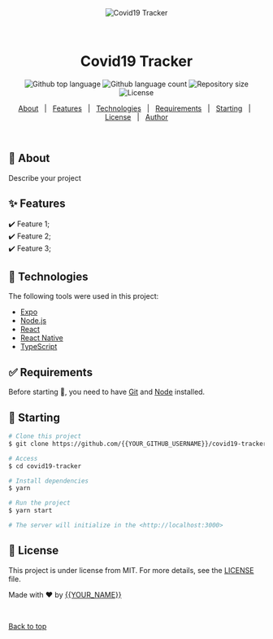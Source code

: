 <div align="center" id="top"> 
  <img src="./.github/app.gif" alt="Covid19 Tracker" />

  &#xa0;

  <!-- <a href="https://covid19tracker.netlify.app">Demo</a> -->
</div>

<h1 align="center">Covid19 Tracker</h1>

<p align="center">
  <img alt="Github top language" src="https://img.shields.io/github/languages/top/{{YOUR_GITHUB_USERNAME}}/covid19-tracker?color=56BEB8">

  <img alt="Github language count" src="https://img.shields.io/github/languages/count/{{YOUR_GITHUB_USERNAME}}/covid19-tracker?color=56BEB8">

  <img alt="Repository size" src="https://img.shields.io/github/repo-size/{{YOUR_GITHUB_USERNAME}}/covid19-tracker?color=56BEB8">

  <img alt="License" src="https://img.shields.io/github/license/{{YOUR_GITHUB_USERNAME}}/covid19-tracker?color=56BEB8">

  <!-- <img alt="Github issues" src="https://img.shields.io/github/issues/{{YOUR_GITHUB_USERNAME}}/covid19-tracker?color=56BEB8" /> -->

  <!-- <img alt="Github forks" src="https://img.shields.io/github/forks/{{YOUR_GITHUB_USERNAME}}/covid19-tracker?color=56BEB8" /> -->

  <!-- <img alt="Github stars" src="https://img.shields.io/github/stars/{{YOUR_GITHUB_USERNAME}}/covid19-tracker?color=56BEB8" /> -->
</p>

<!-- Status -->

<!-- <h4 align="center"> 
	🚧  Covid19 Tracker 🚀 Under construction...  🚧
</h4> 

<hr> -->

<p align="center">
  <a href="#dart-about">About</a> &#xa0; | &#xa0; 
  <a href="#sparkles-features">Features</a> &#xa0; | &#xa0;
  <a href="#rocket-technologies">Technologies</a> &#xa0; | &#xa0;
  <a href="#white_check_mark-requirements">Requirements</a> &#xa0; | &#xa0;
  <a href="#checkered_flag-starting">Starting</a> &#xa0; | &#xa0;
  <a href="#memo-license">License</a> &#xa0; | &#xa0;
  <a href="https://github.com/{{YOUR_GITHUB_USERNAME}}" target="_blank">Author</a>
</p>

<br>

## :dart: About ##

Describe your project

## :sparkles: Features ##

:heavy_check_mark: Feature 1;\
:heavy_check_mark: Feature 2;\
:heavy_check_mark: Feature 3;

## :rocket: Technologies ##

The following tools were used in this project:

- [Expo](https://expo.io/)
- [Node.js](https://nodejs.org/en/)
- [React](https://pt-br.reactjs.org/)
- [React Native](https://reactnative.dev/)
- [TypeScript](https://www.typescriptlang.org/)

## :white_check_mark: Requirements ##

Before starting :checkered_flag:, you need to have [Git](https://git-scm.com) and [Node](https://nodejs.org/en/) installed.

## :checkered_flag: Starting ##

```bash
# Clone this project
$ git clone https://github.com/{{YOUR_GITHUB_USERNAME}}/covid19-tracker

# Access
$ cd covid19-tracker

# Install dependencies
$ yarn

# Run the project
$ yarn start

# The server will initialize in the <http://localhost:3000>
```

## :memo: License ##

This project is under license from MIT. For more details, see the [LICENSE](LICENSE.md) file.


Made with :heart: by <a href="https://github.com/{{YOUR_GITHUB_USERNAME}}" target="_blank">{{YOUR_NAME}}</a>

&#xa0;

<a href="#top">Back to top</a>
